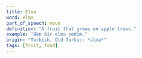 ```yaml
---
title: Elma
word: elma
part_of_speech: noun
definition: "A fruit that grows on apple trees."
example: "Ben bir elma yedim."
origin: "Turkish, Old Turkic: *alma*"
tags: [fruit, food]
---
```

